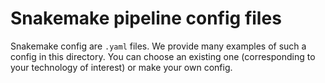 # Snakemake pipeline config files

Snakemake config are `.yaml` files. We provide many examples of such a config in this directory.
You can choose an existing one (corresponding to your technology of interest) or make your own config.